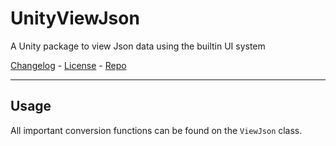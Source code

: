 # UnityViewJson

A Unity package to view Json data using the builtin UI system

[Changelog](./CHANGELOG.md) - [License](./LICENSE.md) - [Repo](https://github.com/fhstp/UnityViewJson)

---

## Usage

All important conversion functions can be found on the `ViewJson` class.